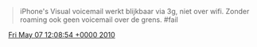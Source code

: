 > iPhone's Visual voicemail werkt blijkbaar via 3g, niet over wifi\. Zonder roaming ook geen voicemail over de grens\.  \#fail

<img src="../../media/tweet.ico" width="12" /> [Fri May 07 12:08:54 +0000 2010](https://twitter.com/DromerDenker/status/13544900289)